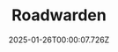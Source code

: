 ---
title: "Roadwarden"
id: 1155970
date: 2025-01-26T00:00:07.726Z
link: games/steam/recent/roadwarden
image: http://media.steampowered.com/steamcommunity/public/images/apps/1155970/f8e09311458c1b4fc6ac23cd50f391a11f5b3704.jpg
playtime_2weeks: 59
playtime_forever: 59
playtime_windows_forever: 0
playtime_mac_forever: 0
playtime_linux_forever: 59
playtime_deck_forever: 59
---